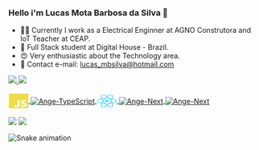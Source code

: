 
### Hello i'm Lucas Mota Barbosa da Silva 👋

- 👨‍💻 Currently I work as a Electrical Enginner at AGNO Construtora and IoT Teacher at CEAP.
- 🌱 Full Stack student at Digital House - Brazil.
- 😍 Very enthusiastic about the Technology area.
- 📧 Contact e-mail: lucas_mbsilva@hotmail.com

 <div>
  <a href="https://github.com/luksm201">
  <img height="150em" src="https://github-readme-stats.vercel.app/api?username=luksm201&show_icons=true&theme=dracula&include_all_commits=true&count_private=true"/>
  <img height="150em" src="https://github-readme-stats.vercel.app/api/top-langs/?username=luksm201&layout=compact&langs_count=7&theme=dracula"/>
</div>
  
<div style="display: inline_block"><br>
  <img align="center" alt="Ange-Js" height="30" width="40" src="https://raw.githubusercontent.com/devicons/devicon/master/icons/javascript/javascript-plain.svg">
    <img align="center" alt="Ange-TypeScript" height="30" width="30" src="https://th.bing.com/th/id/OIP.vLiMxqkqzuSUpANiA0-iVgHaHa?w=171&h=180&c=7&r=0&o=5&dpr=1.25&pid=1.7">
  <img align="center" alt="Ange-React" height="30" width="40" src="https://raw.githubusercontent.com/devicons/devicon/master/icons/react/react-original.svg">
  <img align="center" alt="Ange-Next" height="30" width="40" src="https://www.rlogical.com/wp-content/uploads/2021/08/Rlogical-Blog-Images-thumbnail.png">
  <img align="center" alt="Ange-Next" height="30" width="40" src="https://upload.wikimedia.org/wikipedia/commons/thumb/d/d5/Tailwind_CSS_Logo.svg/2048px-Tailwind_CSS_Logo.svg.png">
</div>

  <br>
 
<div> 
  <a href="https://instagram.com/luksmota" target="_blank"><img src="https://img.shields.io/badge/-Instagram-%23E4405F?style=for-the-badge&logo=instagram&logoColor=white" target="_blank"></a>
  <a href="https://www.linkedin.com/in/lucas-mota-barbosa-da-silva-76034732/" target="_blank"><img src="https://img.shields.io/badge/-LinkedIn-%230077B5?style=for-the-badge&logo=linkedin&logoColor=white" target="_blank"></a> 
 
  ![Snake animation](https://github.com/luksm201/luksm201/blob/output/github-contribution-grid-snake.svg)
 
</div>

<!---
luksm201/luksm201 is a ✨ special ✨ repository because its `README.md` (this file) appears on your GitHub profile.
You can click the Preview link to take a look at your changes.
--->
